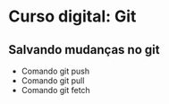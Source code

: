 # Curso digital: Git

## Salvando mudanças no git

* Comando git push
* Comando git pull
* Comando git fetch
